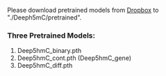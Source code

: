 Please download pretrained models from [Dropbox](https://www.dropbox.com/scl/fo/b8hyeamnojacp04o6hgs1/ACfiArxwvTk-guFqdpshKDA?rlkey=55mtuusluf7o4qpvfrm5p3q5d&dl=1) to "./Deeph5mC/pretrained".
### Three Pretrained Models:

1. Deep5hmC_binary.pth
2. Deep5hmC_cont.pth (Deep5hmC_gene)
3. Deep5hmC_diff.pth
